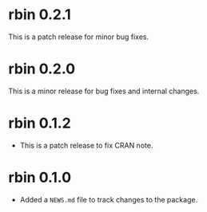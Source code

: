 # rbin 0.2.1

This is a patch release for minor bug fixes.

# rbin 0.2.0

This is a minor release for bug fixes and internal changes.

# rbin 0.1.2

* This is a patch release to fix CRAN note.

# rbin 0.1.0

* Added a `NEWS.md` file to track changes to the package.
